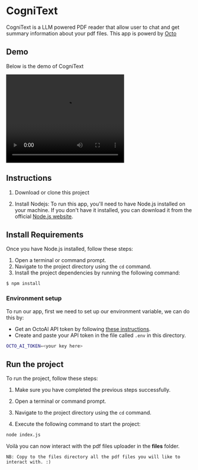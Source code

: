 # CogniText
CogniText is a LLM powered PDF reader that allow user to chat and get summary information about your pdf files. This app is powerd by [Octo](https://octo.ai/)

## Demo
Below is the demo of CogniText

<video width="320" height="240" controls>
<source src="images/congnitext.mp4" type="video/mp4">
</video>

## Instructions

1. Download or clone this project

2. Install Nodejs:
To run this app, you'll need to have Node.js installed on your machine. If you don't have it installed, you can download it from the official [Node.js website](https://nodejs.org).


## Install Requirements
Once you have Node.js installed, follow these steps:

1. Open a terminal or command prompt.
2. Navigate to the project directory using the `cd` command.
3. Install the project dependencies by running the following command:

```
$ npm install
```

### Environment setup

To run our app, first we need to set up our environment variable, we can do this by:

- Get an OctoAI API token by following [these instructions](https://octo.ai/docs/getting-started/how-to-create-octoai-api-token/).
- Create and paste your API token in the file called `.env` in this directory.

```bash
OCTO_AI_TOKEN=<your key here>
```

## Run the project
To run the project, follow these steps:

1. Make sure you have completed the previous steps successfully.

2. Open a terminal or command prompt.

3. Navigate to the project directory using the `cd` command.

4. Execute the following command to start the project:

```bash
node index.js
```

Voilà you can now interact with the pdf files uploader in the **files** folder.

`NB: Copy to the files directory all the pdf files you will like to interact with. :)`
